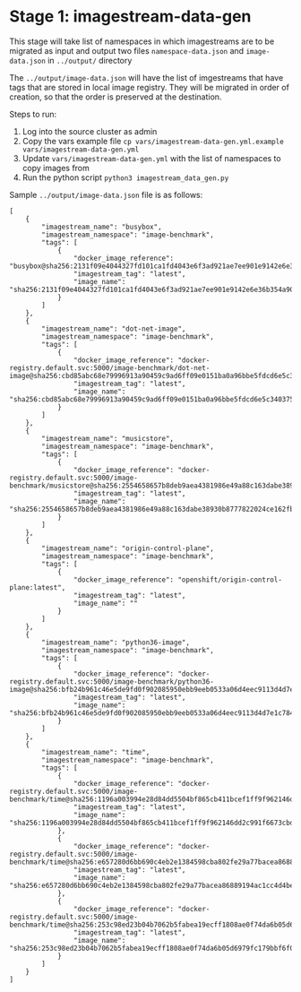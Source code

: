 # Stage 1: imagestream-data-gen

This stage will take list of namespaces in which imagestreams are to be migrated as input and output two files
`namespace-data.json` and `image-data.json` in `../output/` directory

The `../output/image-data.json` will have the list of  imgestreams that have tags that are stored in local image
registry. They will be migrated in order of creation, so that the order is preserved at the destination.

Steps to run:

1. Log into the source cluster as admin
1. Copy the vars example file `cp vars/imagestream-data-gen.yml.example vars/imagestream-data-gen.yml`
1. Update `vars/imagestream-data-gen.yml` with the list of namespaces to copy images from
1. Run the python script `python3 imagestream_data_gen.py`

Sample `../output/image-data.json` file is as follows:

```
[
    {
        "imagestream_name": "busybox",
        "imagestream_namespace": "image-benchmark",
        "tags": [
            {
                "docker_image_reference": "busybox@sha256:2131f09e4044327fd101ca1fd4043e6f3ad921ae7ee901e9142e6e36b354a907",
                "imagestream_tag": "latest",
                "image_name": "sha256:2131f09e4044327fd101ca1fd4043e6f3ad921ae7ee901e9142e6e36b354a907"
            }
        ]
    },
    {
        "imagestream_name": "dot-net-image",
        "imagestream_namespace": "image-benchmark",
        "tags": [
            {
                "docker_image_reference": "docker-registry.default.svc:5000/image-benchmark/dot-net-image@sha256:cbd85abc68e79996913a90459c9ad6ff09e0151ba0a96bbe5fdcd6e5c340375d",
                "imagestream_tag": "latest",
                "image_name": "sha256:cbd85abc68e79996913a90459c9ad6ff09e0151ba0a96bbe5fdcd6e5c340375d"
            }
        ]
    },
    {
        "imagestream_name": "musicstore",
        "imagestream_namespace": "image-benchmark",
        "tags": [
            {
                "docker_image_reference": "docker-registry.default.svc:5000/image-benchmark/musicstore@sha256:2554658657b8deb9aea4381986e49a88c163dabe38930b8777822024ce162fb7",
                "imagestream_tag": "latest",
                "image_name": "sha256:2554658657b8deb9aea4381986e49a88c163dabe38930b8777822024ce162fb7"
            }
        ]
    },
    {
        "imagestream_name": "origin-control-plane",
        "imagestream_namespace": "image-benchmark",
        "tags": [
            {
                "docker_image_reference": "openshift/origin-control-plane:latest",
                "imagestream_tag": "latest",
                "image_name": ""
            }
        ]
    },
    {
        "imagestream_name": "python36-image",
        "imagestream_namespace": "image-benchmark",
        "tags": [
            {
                "docker_image_reference": "docker-registry.default.svc:5000/image-benchmark/python36-image@sha256:bfb24b961c46e5de9fd0f902085950ebb9eeb0533a06d4eec9113d4d7e1c7841",
                "imagestream_tag": "latest",
                "image_name": "sha256:bfb24b961c46e5de9fd0f902085950ebb9eeb0533a06d4eec9113d4d7e1c7841"
            }
        ]
    },
    {
        "imagestream_name": "time",
        "imagestream_namespace": "image-benchmark",
        "tags": [
            {
                "docker_image_reference": "docker-registry.default.svc:5000/image-benchmark/time@sha256:1196a003994e28d84dd5504bf865cb411bcef1ff9f962146dd2c991f6673cbd8",
                "imagestream_tag": "latest",
                "image_name": "sha256:1196a003994e28d84dd5504bf865cb411bcef1ff9f962146dd2c991f6673cbd8"
            },
            {
                "docker_image_reference": "docker-registry.default.svc:5000/image-benchmark/time@sha256:e657280d6bb690c4eb2e1384598cba802fe29a77bacea86889194ac1cc4d4be3",
                "imagestream_tag": "latest",
                "image_name": "sha256:e657280d6bb690c4eb2e1384598cba802fe29a77bacea86889194ac1cc4d4be3"
            },
            {
                "docker_image_reference": "docker-registry.default.svc:5000/image-benchmark/time@sha256:253c98ed23b04b7062b5fabea19ecff1808ae0f74da6b05d6979fc179bbf6f09",
                "imagestream_tag": "latest",
                "image_name": "sha256:253c98ed23b04b7062b5fabea19ecff1808ae0f74da6b05d6979fc179bbf6f09"
            }
        ]
    }
]
```
